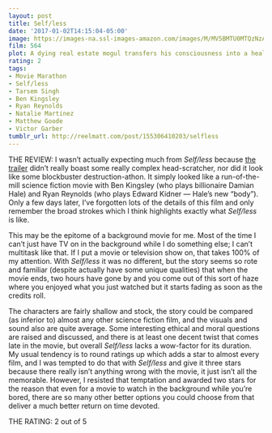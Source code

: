 ```yaml
---
layout: post
title: Self/less
date: '2017-01-02T14:15:04-05:00'
image: https://images-na.ssl-images-amazon.com/images/M/MV5BMTU0MTQzNzAxMl5BMl5BanBnXkFtZTgwNjg4MjcxNjE@._V1_UX182_CR0,0,182,268_AL_.jpg
film: 564
plot: A dying real estate mogul transfers his consciousness into a healthy young body, but soon finds that neither the procedure nor the company that performed it are quite what they seem.
rating: 2
tags:
- Movie Marathon
- Self/less
- Tarsem Singh
- Ben Kingsley
- Ryan Reynolds
- Natalie Martinez
- Matthew Goode
- Victor Garber
tumblr_url: http://reelmatt.com/post/155306410203/selfless
---
```


THE REVIEW: I wasn’t actually expecting much from *Self/less* because [the trailer][1] didn’t really boast some really complex head-scratcher, nor did it look like some blockbuster destruction-athon. It simply looked like a run-of-the-mill science fiction movie with Ben Kingsley (who plays billionaire Damian Hale) and Ryan Reynolds (who plays Edward Kidner — Hale’s new “body”). Only a few days later, I’ve forgotten lots of the details of this film and only remember the broad strokes which I think highlights exactly what *Self/less* is like.

This may be the epitome of a background movie for me. Most of the time I can’t just have TV on in the background while I do something else; I can’t multitask like that. If I put a movie or television show on, that takes 100% of my attention. With *Self/less* it was no different, but the story seems so rote and familiar (despite actually have some unique qualities) that when the movie ends, two hours have gone by and you come out of this sort of haze where you enjoyed what you just watched but it starts fading as soon as the credits roll.

The characters are fairly shallow and stock, the story could be compared (as inferior to) almost any other science fiction film, and the visuals and sound also are quite average. Some interesting ethical and moral questions are raised and discussed, and there is at least one decent twist that comes late in the movie, but overall *Self/less* lacks a wow-factor for its duration. My usual tendency is to round ratings up which adds a star to almost every film, and I was tempted to do that with *Self/less* and give it three stars because there really isn’t anything wrong with the movie, it just isn’t all the memorable. However, I resisted that temptation and awarded two stars for the reason that even for a movie to watch in the background while you’re bored, there are so many other better options you could choose from that deliver a much better return on time devoted.

THE RATING: 2 out of 5

[1]: https://www.youtube.com/watch?v=3agaVwt0tb8